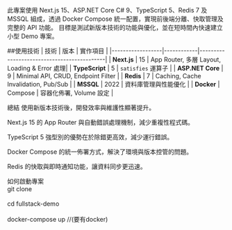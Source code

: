 此專案使用 Next.js 15、ASP.NET Core C# 9、TypeScript 5、Redis 7 及 MSSQL 組成，透過 Docker Compose 統一配置，實現前後端分離、快取管理及完整的 API 功能。
目標是測試新版本技術的功能與優化，並在短時間內快速建立小型 Demo 專案。

##使用技術
| 技術             | 版本       | 實作項目                                   |
|------------------|------------|--------------------------------------------|
| **Next.js**      | 15         | App Router, 多層 Layout, Loading & Error 處理|
| **TypeScript**   | 5          | `satisfies` 運算子                         |
| **ASP.NET Core** | 9          | Minimal API, CRUD, Endpoint Filter          |
| **Redis**        | 7          | Caching, Cache Invalidation, Pub/Sub        |
| **MSSQL**        | 2022       | 資料庫管理與性能優化                        |
| **Docker**       | Compose    | 容器化佈署, Volume 設定                    |

總結
使用新版本技術後，開發效率與維護性顯著提升。  

Next.js 15 的 App Router 與自動錯誤處理機制，減少重複性程式碼。  

TypeScript 5 強型別的優勢在於除錯更高效，減少運行錯誤。  

Docker Compose 的統一佈署方式，解決了環境與版本控管的問題。  

Redis 的快取與即時通知功能，讓資料同步更迅速。


如何啟動專案
<br>git clone</br>
<br>cd fullstack-demo</br>
<br>docker-compose up  //(要有docker) </br>
